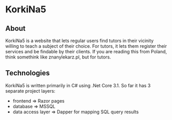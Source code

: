 # KorkiNa5
## About
KorkiNa5 is a website that lets regular users find tutors in their vicinity willing to teach a subject of their choice. For tutors, it lets them register their services and be findable by their clients. If you are reading this from Poland, think somethink like znanylekarz.pl, but for tutors.

## Technologies

KorkiNa5 is written primarily in C# using .Net Core 3.1. So far it has 3 separate project layers:
- frontend => Razor pages
- database => MSSQL
- data access layer => Dapper for mapping SQL query results